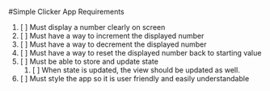 #Simple Clicker App Requirements

1. [ ] Must display a number clearly on screen
2. [ ] Must have a way to increment the displayed number
3. [ ] Must have a way to decrement the displayed number
4. [ ] Must have a way to reset the displayed number back to starting value
5. [ ] Must be able to store and update state
   1. [ ] When state is updated, the view should be updated as well.
6. [ ] Must style the app so it is user friendly and easily understandable